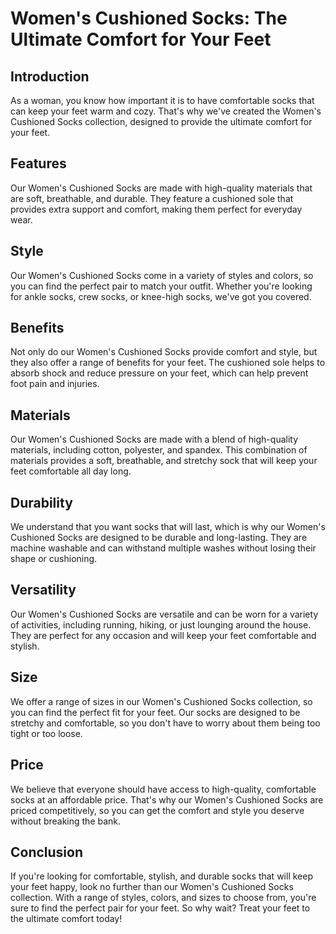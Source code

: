 # Women's Cushioned Socks: The Ultimate Comfort for Your Feet

## Introduction
As a woman, you know how important it is to have comfortable socks that can keep your feet warm and cozy. That's why we've created the Women's Cushioned Socks collection, designed to provide the ultimate comfort for your feet.

## Features
Our Women's Cushioned Socks are made with high-quality materials that are soft, breathable, and durable. They feature a cushioned sole that provides extra support and comfort, making them perfect for everyday wear.

## Style
Our Women's Cushioned Socks come in a variety of styles and colors, so you can find the perfect pair to match your outfit. Whether you're looking for ankle socks, crew socks, or knee-high socks, we've got you covered.

## Benefits
Not only do our Women's Cushioned Socks provide comfort and style, but they also offer a range of benefits for your feet. The cushioned sole helps to absorb shock and reduce pressure on your feet, which can help prevent foot pain and injuries.

## Materials
Our Women's Cushioned Socks are made with a blend of high-quality materials, including cotton, polyester, and spandex. This combination of materials provides a soft, breathable, and stretchy sock that will keep your feet comfortable all day long.

## Durability
We understand that you want socks that will last, which is why our Women's Cushioned Socks are designed to be durable and long-lasting. They are machine washable and can withstand multiple washes without losing their shape or cushioning.

## Versatility
Our Women's Cushioned Socks are versatile and can be worn for a variety of activities, including running, hiking, or just lounging around the house. They are perfect for any occasion and will keep your feet comfortable and stylish.

## Size
We offer a range of sizes in our Women's Cushioned Socks collection, so you can find the perfect fit for your feet. Our socks are designed to be stretchy and comfortable, so you don't have to worry about them being too tight or too loose.

## Price
We believe that everyone should have access to high-quality, comfortable socks at an affordable price. That's why our Women's Cushioned Socks are priced competitively, so you can get the comfort and style you deserve without breaking the bank.

## Conclusion
If you're looking for comfortable, stylish, and durable socks that will keep your feet happy, look no further than our Women's Cushioned Socks collection. With a range of styles, colors, and sizes to choose from, you're sure to find the perfect pair for your feet. So why wait? Treat your feet to the ultimate comfort today!